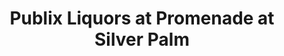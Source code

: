 ---
title: "Publix Liquors at Promenade at Silver Palm"
url: /homestead/publix-liquors-at-promenade-at-silver-palm/
shop: alcohol
---